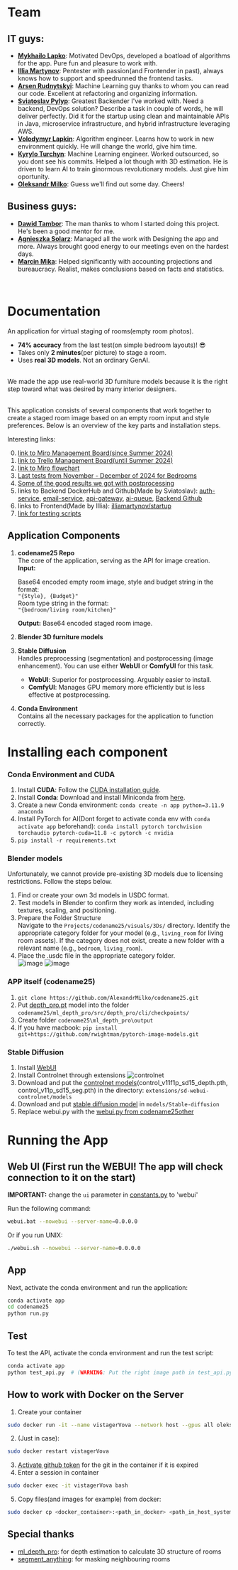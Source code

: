 # Team
## IT guys:
- **[Mykhailo Lapko](https://www.linkedin.com/in/mykhailo-lapko-6928a726b/)**: Motivated DevOps, developed a boatload of algorithms for the app. Pure fun and pleasure to work with.
- **[Illia Martynov](https://www.linkedin.com/in/illia-martynov-335800283/)**: Pentester with passion(and Frontender in past), always knows how to support and speedrunned the frontend tasks.
- **[Arsen Rudnytskyi](https://www.linkedin.com/in/arsen-rudnytskyi/)**: Machine Learning guy thanks to whom you can read our code. Excellent at refactoring and organizing information.
- **[Sviatoslav Pylyp](https://www.linkedin.com/in/sviatoslav-pylyp-3a60b8261/)**: Greatest Backender I've worked with. Need a backend, DevOps solution? Describe a task in couple of words, he will deliver perfectly. Did it for the startup using clean and maintainable APIs in Java, microservice infrastructure, and hybrid infrastructure leveraging AWS.
- **[Volodymyr Lapkin](https://www.linkedin.com/in/volodymyr-lapkin-5188a92b0/)**: Algorithm engineer. Learns how to work in new environment quickly. He will change the world, give him time.
- **[Kyrylo Turchyn](https://www.linkedin.com/in/kyrylo-turchyn-aa198a248/)**: Machine Learning engineer. Worked outsourced, so you dont see his commits. Helped a lot though with 3D estimation. He is driven to learn AI to train ginormous revolutionary models. Just give him oportunity.
- **[Oleksandr Milko](https://www.linkedin.com/in/oleksandrmilko/)**: Guess we'll find out some day. Cheers!
## Business guys:
- **[Dawid Tambor](https://www.linkedin.com/in/dawid-tambor/)**: The man thanks to whom I started doing this project. He's been a good mentor for me.
- **[Agnieszka Solarz](https://www.linkedin.com/in/agnieszka-solarz/)**: Managed all the work with Designing the app and more. Always brought good energy to our meetings even on the hardest days.
- **[Marcin Mika](https://www.linkedin.com/in/marcin-mika-69656a140/)**: Helped significantly with accounting projections and bureaucracy. Realist, makes conclusions based on facts and statistics.
</br>

# Documentation 

An application for virtual staging of rooms(empty room photos). 
- **74% accuracy** from the last test(on simple bedroom layouts)! :sunglasses:
- Takes only **2 minutes**(per picture) to stage a room.
- Uses **real 3D models**. Not an ordinary GenAI. </br>
</br>
We made the app use real-world 3D furniture models because it is the right step toward what was desired by many interior designers.
</br></br>

This application consists of several components that work together to create a staged room image based on an empty room input and style preferences. Below is an overview of the key parts and installation steps.

Interesting links:

0) [link to Miro Management Board(since Summer 2024)](https://miro.com/app/board/uXjVKGo-O6M=/?share_link_id=615622177572)
1) [link to Trello Management Board(until Summer 2024)](https://drive.google.com/file/d/1D_77hu8ViCSUsE9VgCZHz5eRHnrW9n-t/view?usp=drive_link)
2) [link to Miro flowchart](https://miro.com/app/board/uXjVLV9t9UI=/?share_link_id=722076167204)
3) [Last tests from November - December of 2024 for Bedrooms](https://drive.google.com/drive/folders/1h40hiGPe5YR-0qQE-AkL4Wa5tM2Z_DqJ?usp=drive_link)
4) [Some of the good results we got with postprocessing](https://drive.google.com/drive/folders/1RD0QD8b955mVSouCyZdUKc254pT331rT?usp=drive_link)
5) links to Backend DockerHub and Github(Made by Sviatoslav): [auth-service](https://hub.docker.com/r/1aughingbird543/auth-service), [email-service](https://hub.docker.com/r/1aughingbird543/email-service), [api-gateway](https://hub.docker.com/r/1aughingbird543/api-gateway), [ai-queue](https://hub.docker.com/r/1aughingbird543/ai-queue), [Backend Github](https://github.com/Codename25)
6) links to Frontend(Made by Illia): [illiamartynov/startup](https://github.com/illiamartynov/startup)
7) [link for testing scripts](https://github.com/AlexandrMilko/codename25other)
## Application Components

1. **codename25 Repo**  
   The core of the application, serving as the API for image creation.  
   **Input:**
   
   Base64 encoded empty room image, style and budget string in the format:  
   `"{Style}, {Budget}"`  
   Room type string in the format:  
   `"{bedroom/living room/kitchen}"`
   
   **Output:** Base64 encoded staged room image.
   
2. **Blender 3D furniture models**

3. **Stable Diffusion**  
   Handles preprocessing (segmentation) and postprocessing (image enhancement). You can use either **WebUI** or **ComfyUI** for this task.  
   - **WebUI**: Superior for postprocessing. Arguably easier to install.
   - **ComfyUI**: Manages GPU memory more efficiently but is less effective at postprocessing.

4. **Conda Environment**  
   Contains all the necessary packages for the application to function correctly.

# Installing each component
### Conda Environment and CUDA

1. Install **CUDA**: Follow the [CUDA installation guide](https://docs.nvidia.com/cuda/cuda-installation-guide-microsoft-windows/index.html).
2. Install **Conda**: Download and install Miniconda from [here](https://docs.anaconda.com/miniconda/).
3. Create a new Conda environment: `conda create -n app python=3.11.9 anaconda`
4. Install PyTorch for AI(Dont forget to activate conda env with `conda activate app` beforehand): `conda install pytorch torchvision torchaudio pytorch-cuda=11.8 -c pytorch -c nvidia`
5. `pip install -r requirements.txt`

### Blender models
Unfortunately, we cannot provide pre-existing 3D models due to licensing restrictions. Follow the steps below.

1. Find or create your own 3d models in USDC format.
2. Test mode1s in Blender to confirm they work as intended, including textures, scaling, and positioning.
3. Prepare the Folder Structure <br />
Navigate to the `Projects/codename25/visuals/3Ds/` directory.
Identify the appropriate category folder for your model (e.g., `living_room` for living room assets).
If the category does not exist, create a new folder with a relevant name (e.g., `bedroom`, `living_room`).
4. Place the .usdc file in the appropriate category folder. <br />
   ![image](https://github.com/user-attachments/assets/854c5add-77bc-424f-b0e4-24df246d121c)
   ![image](https://github.com/user-attachments/assets/53e2ddaf-dfd8-45c3-9d1c-5bf40e6b8703)



### APP itself (codename25)
1. `git clone https://github.com/AlexandrMilko/codename25.git`
2. Put [depth_pro.pt](https://drive.google.com/drive/u/0/folders/1Kg9j__fVpCMmvZ4Bt6jCDhKo3KH98ZW3) model into the folder `codename25/ml_depth_pro/src/depth_pro/cli/checkpoints/`
3. Create folder `codename25\ml_depth_pro\output`
4. If you have macbook: `pip install git+https://github.com/rwightman/pytorch-image-models.git`

### Stable Diffusion
1. Install [WebUI](https://github.com/AUTOMATIC1111/stable-diffusion-webui)
2. Install Controlnet through extensions
![controlnet](https://github.com/user-attachments/assets/c4a426b2-7f0d-4079-b00e-f755b3004e99)
3. Download and put the [controlnet models](https://huggingface.co/lllyasviel/ControlNet-v1-1/tree/main)(control_v11f1p_sd15_depth.pth, control_v11p_sd15_seg.pth) in the directory: `extensions/sd-webui-controlnet/models`
4. Download and put [stable diffusion model](https://civitai.com/models/4201/realistic-vision-v60-b1) in `models/Stable-diffusion`
5. Replace webui.py with the [webui.py from codename25other](https://github.com/AlexandrMilko/codename25other/blob/master/webui.py)

# Running the App

## Web UI (First run the WEBUI! The app will check connection to it on the start)
**IMPORTANT:** change the `ui` parameter in [constants.py](https://github.com/AlexandrMilko/codename25/blob/main/constants.py) to 'webui'

Run the following command:
```bash
webui.bat --nowebui --server-name=0.0.0.0
```
Or if you run UNIX:
```bash
./webui.sh --nowebui --server-name=0.0.0.0
```
## App
Next, activate the conda environment and run the application:
```bash
conda activate app
cd codename25
python run.py
```

## Test
To test the API, activate the conda environment and run the test script:
```bash
conda activate app
python test_api.py  # (WARNING: Put the right image path in test_api.py)
```


## How to work with Docker on the Server
1. Create your container
```bash
sudo docker run -it --name vistagerVova --network host --gpus all oleksandrmilko/vistager:demo1309
```
2. (Just in case):
```bash
sudo docker restart vistagerVova
```
3. [Activate github token](https://stackoverflow.com/questions/18935539/authenticate-with-github-using-a-token ) for the git in the container if it is expired
4. Enter a session in container
```bash
sudo docker exec -it vistagerVova bash
```
5. Copy files(and images for example) from docker:
```bash
sudo docker cp <docker_container>:<path_in_docker> <path_in_host_system>
```
## Special thanks
- [ml_depth_pro](https://github.com/apple/ml-depth-pro): for depth estimation to calculate 3D structure of rooms
- [segment_anything](https://github.com/facebookresearch/segment-anything): for masking neighbouring rooms
